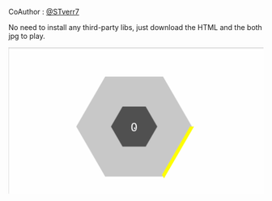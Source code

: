 CoAuthor : [@STverr7](https://github.com/STverr7) 

No need to install any third-party libs, just download the HTML and the both jpg to play.

![](https://raw.githubusercontent.com/RoyLJH/Toys-and-fun/master/Hextris/try.gif)
